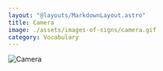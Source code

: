 ```yaml
---
layout: "@layouts/MarkdownLayout.astro"
title: Camera
image: ./assets/images-of-signs/camera.gif
category: Vocabulary
---
```


![Camera](@signs/camera.gif)
